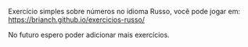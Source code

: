 Exercício simples sobre números no idioma Russo, você pode jogar em: https://brianch.github.io/exercicios-russo/

No futuro espero poder adicionar mais exercícios.
